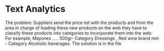#
<h1>Text Analytics</h1>
The problem:
Suppliers send the price list with the products and from the area in charge of loading these new products on the web they have to classify these products into categories to incorporate them into the web. For example, Mayones ..... 500gr- Category Dressings , Red wine brand mm - Category Alcoholic beverages. 
 The solution is in the file 
